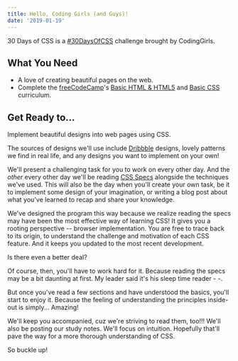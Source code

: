 ```yaml
---
title: Hello, Coding Girls (and Guys)!
date: '2019-01-19'
---
```


30 Days of CSS is a [#30DaysOfCSS](https://twitter.com/search?q=%2330daysofcss) challenge brought by CodingGirls.

## What You Need

- A love of creating beautiful pages on the web.
- Complete the [freeCodeCamp](https://www.freecodecamp.org/)'s [Basic HTML & HTML5](https://learn.freecodecamp.org/responsive-web-design/basic-html-and-html5/) and [Basic CSS](https://learn.freecodecamp.org/responsive-web-design/basic-css) curriculum.

## Get Ready to...

Implement beautiful designs into web pages using CSS.

The sources of designs we'll use include [Dribbble](http://dribbble.com) designs, lovely patterns we find in real life, and any designs you want to implement on your own!

We'll present a challenging task for you to work on every other day. And the _other_ every other day we'll be reading [CSS Specs](https://www.w3.org/TR/css-2018/) alongside the techniques we've used.
This will also be the day when you'll create your own task, be it to implement some design of your imagination, or writing a blog post about what you've learned to recap and share your knowledge.

We've designed the program this way because we realize reading the specs may have been the most effective way of learning CSS!
It gives you a rooting perspective -- browser implementation. You are free to trace back to its origin, to understand the challenge and motivation of each CSS feature. And it keeps you updated to the most recent development.

Is there even a better deal?

Of course, then, you'll have to work hard for it. Because reading the specs may be a bit daunting at first.
My leader said it's his sleep time reader - -.

But once you've read a few sections and have understood the basics, you'll start to enjoy it.
Because the feeling of understanding the principles inside-out is simply... Amazing!

We'll keep you accompanied, cuz we're striving to read them, too!!!
We'll also be posting our study notes. We'll focus on intuition. Hopefully that'll pave the way for a more thorough understanding of CSS.

So buckle up!
